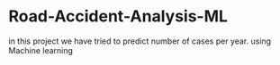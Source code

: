 # Road-Accident-Analysis-ML
in this project we have tried to predict number of cases per year. using Machine learning
